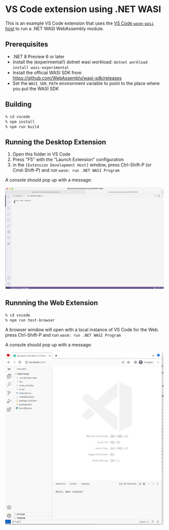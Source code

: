 # VS Code extension using .NET WASI

This is an example VS Code extension that uses the [VS Code `wasm-wasi` host](https://code.visualstudio.com/blogs/2023/06/05/vscode-wasm-wasi) to run a .NET WASI WebAssembly module.

## Prerequisites

* .NET 8 Preview 6 or later
* Install the (experimental!) dotnet wasi workload: `dotnet workload install wasi-experimental`
* Install the official WASI SDK from <https://github.com/WebAssembly/wasi-sdk/releases>
* Set the `WASI_SDK_PATH` environment variable to point to the place where you put the WASI SDK

## Building

```console
% cd vscode
% npm install
% npm run build
```

## Running the Desktop Extension

1. Open this folder in VS Code
2. Press "F5" with the "Launch Extension" configuration
3. in the `[Extension Development Host]` window, press Ctrl-Shift-P (or Cmd-Shift-P) and run `wasm: run .NET WASI Program`

A console should pop up with a message:

![screenshot Hello, Wasi Console](assets/HelloWasiConsole.png)

## Runnning the Web Extension

```console
% cd vscode
% npm run test-browser
```

A browser window will open with a local instance of VS Code for the Web. press Ctrl-Shift-P and run `wasm: run .NET WASI Program`

A console should pop up with a message:

![screenshot Hello, Wasi Console in a browser](assets/HelloWasiConsole-web.png)
